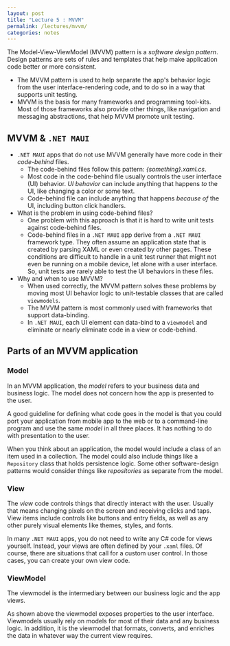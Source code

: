 ```yaml
---
layout: post
title: "Lecture 5 : MVVM"
permalink: /lectures/mvvm/
categories: notes
---
```

The Model-View-ViewModel (MVVM) pattern is a *software design pattern*. Design patterns are sets of rules and templates that help make application code better or more consistent. 

- The MVVM pattern is used to help separate the app's behavior logic from the user interface-rendering code, and to do so in a way that supports unit testing.
- MVVM is the basis for many frameworks and programming tool-kits. Most of those frameworks also provide other things, like navigation and messaging abstractions, that help MVVM promote unit testing. 

## MVVM & `.NET MAUI`

- `.NET MAUI` apps that do not use MVVM generally have more code in their *code-behind* files. 
  - The code-behind files follow this pattern: *{something}.xaml.cs*. 
  - Most code in the code-behind file usually controls the user interface (UI) behavior. *UI behavior* can include anything that happens *to* the UI, like changing a color or some text. 
  - Code-behind file can include anything that happens *because of* the UI, including button click handlers.
- What is the problem in using code-behind files?
  - One problem with this approach is that it is hard to write unit tests against code-behind files. 
  - Code-behind files in a `.NET MAUI` app derive from a `.NET MAUI` framework type. They often assume an application state that is created by parsing XAML or even created by other pages. These conditions are difficult to handle in a unit test runner that might not even be running on a mobile device, let alone with a user interface. So, unit tests are rarely able to test the UI behaviors in these files.
- Why and when to use MVVM?
  - When used correctly, the MVVM pattern solves these problems by moving most UI behavior logic to unit-testable classes that are called `viewmodels`. 
  - The MVVM pattern is most commonly used with frameworks that support data-binding. 
  - In `.NET MAUI`, each UI element can data-bind to a `viewmodel` and eliminate or nearly eliminate code in a view or code-behind.

## Parts of an MVVM application

### Model

In an MVVM application, the *model* refers to your business data and business logic. The model does not concern how the app is presented to the user.

A good guideline for defining what code goes in the model is that you could port your application from mobile app to the web or to a command-line program and use the same *model* in all three places. It has nothing to do with presentation to the user.

When you think about an application, the model would include a class of an item used in a collection. The model could also include things like a `Repository` class that holds persistence logic. Some other software-design patterns would consider things like *repositories* as separate from the model. 

### View

The *view* code controls things that directly interact with the user. Usually that means changing pixels on the screen and receiving clicks and taps. View items include controls like buttons and entry fields, as well as any other purely visual elements like themes, styles, and fonts.

In many `.NET MAUI` apps, you do not need to write any C# code for views yourself. Instead, your views are often defined by your `.xaml` files. Of course, there are situations that call for a custom user control. In those cases, you can create your own view code. 

### ViewModel

The viewmodel is the intermediary between our business logic and the app views.



As shown above the viewmodel exposes properties to the user interface. Viewmodels usually rely on models for most of their data and any business logic. In addition, it is the viewmodel that formats, converts, and enriches the data in whatever way the current view requires.